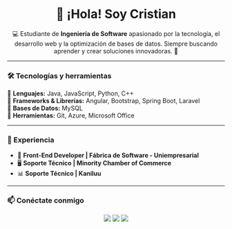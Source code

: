 <h1 align="center">👋 ¡Hola! Soy Cristian</h1>

<p align="center">
💻 Estudiante de <strong>Ingeniería de Software</strong> apasionado por la tecnología, el desarrollo web y la optimización de bases de datos.  
Siempre buscando aprender y crear soluciones innovadoras. 🚀
</p>

---

### 🛠️ Tecnologías y herramientas  
🔹 **Lenguajes:** Java, JavaScript, Python, C++  
🔹 **Frameworks & Librerías:** Angular, Bootstrap, Spring Boot, Laravel  
🔹 **Bases de Datos:** MySQL  
🔹 **Herramientas:** Git, Azure, Microsoft Office  

---

### 💼 Experiencia  
- 🎨 **Front-End Developer | Fábrica de Software - Uniempresarial**  
- 🖥️ **Soporte Técnico | Minority Chamber of Commerce**  
- 📊 **Soporte Técnico | Kaniluu**  

---

### 📫 Conéctate conmigo  
<p align="center">
  <a href="URL_DE_TU_LINKEDIN"><img src="https://www.linkedin.com/in/cristian-johan-reyes-gutierrez-751bb22b0/"></a>
  <a href="URL_DE_TU_LINKTREE"><img src="https://linktr.ee/Cristian_Reyes"></a>
  <a href="mailto:TUCORREO@ejemplo.com"><img src="https://www.instagram.com/cristian_cadc13"></a>
</p>
